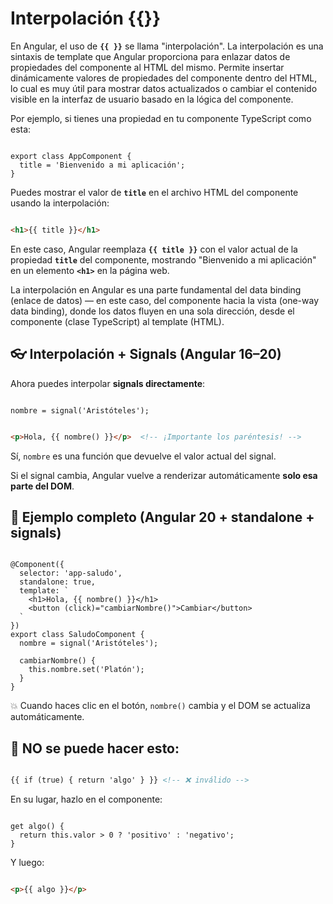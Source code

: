 # Interpolación {{}}

En Angular, el uso de **`{{ }}`** se llama "interpolación". La interpolación es una sintaxis de template que Angular proporciona para enlazar datos de propiedades del componente al HTML del mismo. Permite insertar dinámicamente valores de propiedades del componente dentro del HTML, lo cual es muy útil para mostrar datos actualizados o cambiar el contenido visible en la interfaz de usuario basado en la lógica del componente.

Por ejemplo, si tienes una propiedad en tu componente TypeScript como esta:

```tsx

export class AppComponent {
  title = 'Bienvenido a mi aplicación';
}

```

Puedes mostrar el valor de **`title`** en el archivo HTML del componente usando la interpolación:

```html

<h1>{{ title }}</h1>

```

En este caso, Angular reemplaza **`{{ title }}`** con el valor actual de la propiedad **`title`** del componente, mostrando "Bienvenido a mi aplicación" en un elemento **`<h1>`** en la página web.

La interpolación en Angular es una parte fundamental del data binding (enlace de datos) — en este caso, del componente hacia la vista (one-way data binding), donde los datos fluyen en una sola dirección, desde el componente (clase TypeScript) al template (HTML).

## 👓 Interpolación + Signals (Angular 16–20)

Ahora puedes interpolar **signals directamente**:

```tsx

nombre = signal('Aristóteles');

```

```html

<p>Hola, {{ nombre() }}</p>  <!-- ¡Importante los paréntesis! -->

```

Sí, `nombre` es una función que devuelve el valor actual del signal.

Si el signal cambia, Angular vuelve a renderizar automáticamente **solo esa parte del DOM**.

## 🔁 Ejemplo completo (Angular 20 + standalone + signals)

```tsx

@Component({
  selector: 'app-saludo',
  standalone: true,
  template: `
    <h1>Hola, {{ nombre() }}</h1>
    <button (click)="cambiarNombre()">Cambiar</button>
  `
})
export class SaludoComponent {
  nombre = signal('Aristóteles');

  cambiarNombre() {
    this.nombre.set('Platón');
  }
}

```

💥 Cuando haces clic en el botón, `nombre()` cambia y el DOM se actualiza automáticamente.

## 🚫 NO se puede hacer esto:

```html

{{ if (true) { return 'algo' } }} <!-- ❌ inválido -->

```

En su lugar, hazlo en el componente:

```tsx

get algo() {
  return this.valor > 0 ? 'positivo' : 'negativo';
}

```

Y luego:

```html

<p>{{ algo }}</p>

```